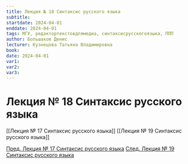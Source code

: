 ```yaml
---
title: Лекция № 18 Синтаксис русского языка
subtitle:
startdate: 2024-04-01
enddate: 2024-04-01
tags: МГУ, редактортекстовдлямедиа, синтаксисрусскогоязыка, ППП
author: Большаков Денис
lecturer: Кузнецова Татьяна Владимировна
book:
date: 2024-04-01
var1:
var2:
var3:
---
```

# Лекция № 18 Синтаксис русского языка


[[Лекция № 17 Синтаксис русского языка]]      [[Лекция № 19 Синтаксис русского языка]]

[Пред. Лекция № 17 Синтаксис русского языка](https://github.com/denisbolshakoff/MSU/blob/main/Синтаксис%20русского%20языка/Лекция%20№%2017%20Синтаксис%20русского%20языка.md)       [След. Лекция № 19 Синтаксис русского языка](https://github.com/denisbolshakoff/MSU/blob/main/Синтаксис%20русского%20языка/Лекция%20№%2019%20Синтаксис%20русского%20языка.md)
